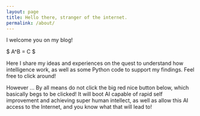 ```yaml
---
layout: page
title: Hello there, stranger of the internet.
permalink: /about/
---
```


I welcome you on my blog! 

$ A^B = C $

Here I share my ideas and experiences on the quest to understand how intelligence work, as well as some Python code to support my findings. Feel free to click around! 

However ... By all means do not click the big red nice button below, which basically begs to be clicked! It will boot AI capable of rapid self improvement and achieving super human intellect, as well as allow this AI access to the Internet, and you know what that will lead to!
